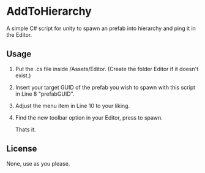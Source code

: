 # AddToHierarchy
A simple C# script for unity to spawn an prefab into hierarchy and ping it in the Editor.

## Usage
1. Put the .cs file inside /Assets/Editor. (Create the folder Editor if it doesn't exist.)
2. Insert your target GUID of the prefab you wish to spawn with this script in Line 8 "prefabGUID".
3. Adjust the menu item in Line 10 to your liking.
4. Find the new toolbar option in your Editor, press to spawn.

   Thats it.

## License
None, use as you please.
